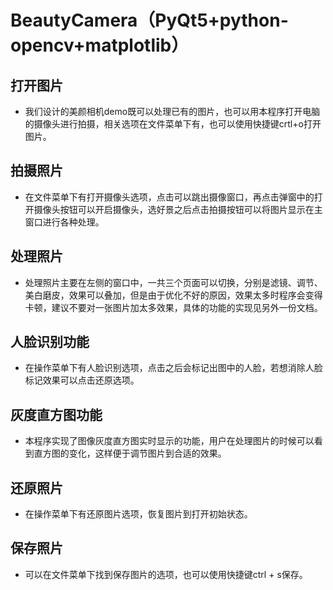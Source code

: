 # BeautyCamera（PyQt5+python-opencv+matplotlib）
## 打开图片
- 我们设计的美颜相机demo既可以处理已有的图片，也可以用本程序打开电脑的摄像头进行拍摄，相关选项在文件菜单下有，也可以使用快捷键crtl+o打开图片。
## 拍摄照片
- 在文件菜单下有打开摄像头选项，点击可以跳出摄像窗口，再点击弹窗中的打开摄像头按钮可以开启摄像头，选好景之后点击拍摄按钮可以将图片显示在主窗口进行各种处理。
## 处理照片
- 处理照片主要在左侧的窗口中，一共三个页面可以切换，分别是滤镜、调节、美白磨皮，效果可以叠加，但是由于优化不好的原因，效果太多时程序会变得卡顿，建议不要对一张图片加太多效果，具体的功能的实现见另外一份文档。
## 人脸识别功能
- 在操作菜单下有人脸识别选项，点击之后会标记出图中的人脸，若想消除人脸标记效果可以点击还原选项。
## 灰度直方图功能
- 本程序实现了图像灰度直方图实时显示的功能，用户在处理图片的时候可以看到直方图的变化，这样便于调节图片到合适的效果。
## 还原照片
- 在操作菜单下有还原图片选项，恢复图片到打开初始状态。
## 保存照片
- 可以在文件菜单下找到保存图片的选项，也可以使用快捷键ctrl + s保存。
